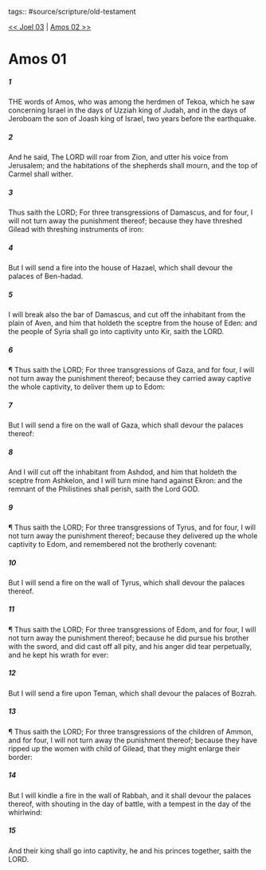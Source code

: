 tags:: #source/scripture/old-testament

[<< Joel 03](source/scripture/old-testament/29_Joel/Joel_03.md) | [Amos 02 >>](source/scripture/old-testament/30_Amos/Amos_02.md)

# Amos 01

##### 1

THE words of Amos, who was among the herdmen of Tekoa, which he saw concerning Israel in the days of Uzziah king of Judah, and in the days of Jeroboam the son of Joash king of Israel, two years before the earthquake.

##### 2

And he said, The LORD will roar from Zion, and utter his voice from Jerusalem; and the habitations of the shepherds shall mourn, and the top of Carmel shall wither.

##### 3

Thus saith the LORD; For three transgressions of Damascus, and for four, I will not turn away the punishment thereof; because they have threshed Gilead with threshing instruments of iron:

##### 4

But I will send a fire into the house of Hazael, which shall devour the palaces of Ben-hadad.

##### 5

I will break also the bar of Damascus, and cut off the inhabitant from the plain of Aven, and him that holdeth the sceptre from the house of Eden: and the people of Syria shall go into captivity unto Kir, saith the LORD.

##### 6

¶ Thus saith the LORD; For three transgressions of Gaza, and for four, I will not turn away the punishment thereof; because they carried away captive the whole captivity, to deliver them up to Edom:

##### 7

But I will send a fire on the wall of Gaza, which shall devour the palaces thereof:

##### 8

And I will cut off the inhabitant from Ashdod, and him that holdeth the sceptre from Ashkelon, and I will turn mine hand against Ekron: and the remnant of the Philistines shall perish, saith the Lord GOD.

##### 9

¶ Thus saith the LORD; For three transgressions of Tyrus, and for four, I will not turn away the punishment thereof; because they delivered up the whole captivity to Edom, and remembered not the brotherly covenant:

##### 10

But I will send a fire on the wall of Tyrus, which shall devour the palaces thereof.

##### 11

¶ Thus saith the LORD; For three transgressions of Edom, and for four, I will not turn away the punishment thereof; because he did pursue his brother with the sword, and did cast off all pity, and his anger did tear perpetually, and he kept his wrath for ever:

##### 12

But I will send a fire upon Teman, which shall devour the palaces of Bozrah.

##### 13

¶ Thus saith the LORD; For three transgressions of the children of Ammon, and for four, I will not turn away the punishment thereof; because they have ripped up the women with child of Gilead, that they might enlarge their border:

##### 14

But I will kindle a fire in the wall of Rabbah, and it shall devour the palaces thereof, with shouting in the day of battle, with a tempest in the day of the whirlwind:

##### 15

And their king shall go into captivity, he and his princes together, saith the LORD.
